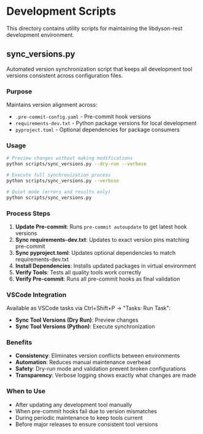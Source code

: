 # Development Scripts

This directory contains utility scripts for maintaining the libdyson-rest development environment.

## sync_versions.py

Automated version synchronization script that keeps all development tool versions consistent across configuration files.

### Purpose
Maintains version alignment across:
- `.pre-commit-config.yaml` - Pre-commit hook versions
- `requirements-dev.txt` - Python package versions for local development
- `pyproject.toml` - Optional dependencies for package consumers

### Usage

```bash
# Preview changes without making modifications
python scripts/sync_versions.py --dry-run --verbose

# Execute full synchronization process
python scripts/sync_versions.py --verbose

# Quiet mode (errors and results only)
python scripts/sync_versions.py
```

### Process Steps
1. **Update Pre-commit**: Runs `pre-commit autoupdate` to get latest hook versions
2. **Sync requirements-dev.txt**: Updates to exact version pins matching pre-commit
3. **Sync pyproject.toml**: Updates optional dependencies to match requirements-dev.txt
4. **Install Dependencies**: Installs updated packages in virtual environment
5. **Verify Tools**: Tests all quality tools work correctly
6. **Verify Pre-commit**: Runs all pre-commit hooks as final validation

### VSCode Integration
Available as VSCode tasks via Ctrl+Shift+P → "Tasks: Run Task":
- **Sync Tool Versions (Dry Run)**: Preview changes
- **Sync Tool Versions (Python)**: Execute synchronization

### Benefits
- **Consistency**: Eliminates version conflicts between environments
- **Automation**: Reduces manual maintenance overhead
- **Safety**: Dry-run mode and validation prevent broken configurations
- **Transparency**: Verbose logging shows exactly what changes are made

### When to Use
- After updating any development tool manually
- When pre-commit hooks fail due to version mismatches
- During periodic maintenance to keep tools current
- Before major releases to ensure consistent tool versions
